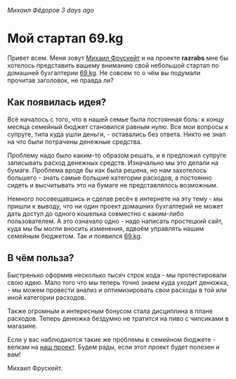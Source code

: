_Михаил Фёдоров 3 days ago_

# Мой стартап 69.kg

Привет всем. Меня зовут <a href="https://fruskate.com">Михаил Фрускейт</a> и на проекте **razrabs** мне бы хотелось
представить вашему вниманию свой небольшой стартап по домашней бухгалтерии <a href="https://69.kg">69.kg</a>. Не совсем
то о чём вы подумали прочитав заголовок, не правда ли?

## Как появилась идея?

Всё началось с того, что в нашей семье была постоянная боль: к концу месяца семейный бюджет становился равным нулю. Все
мои вопросы к супруге, типа куда ушли деньги, - оставались без ответа. Никто не знал на что были потрачены денежные
средства.

Проблему надо было каким-то образом решать, и я предложил супруге записывать расход денежных средств. Изначально мы это
делали на бумаге. Проблема вроде бы как была решена, но нам захотелось большего - знать самые большие категории
расходов, а постоянно сидеть и высчитывать это на бумаге не представлялось возможным.

Немного посовещавшись и сделав ресёч в интернете на эту тему - мы пришли к выводу, что ни один проект домашних
бухгалтерий не может дать доступ до одного кошелька совместно с каким-либо пользователем. А это означало одно - надо
написать простецкий
сайт, куда мы бы могли вносить изменения, вдвоём управлять нашим семейным бюджетом. Так и
появился <a href="https://69.kg">69.kg</a>.

## В чём польза?

Быстренько оформив несколько тысяч строк кода - мы протестировали свою идею. Мало того что мы теперь точно знаем куда
уходит денюжка, - мы можем провести анализ и оптимизировать свои расходы в той или иной категории расходов.

Также огромным и интересным бонусом стала дисциплина в плане расходов. Теперь денюжка бездумно не тратится на пиво с
чипсиками в магазине.

Если у вас наблюдаются такие же проблемы в семейном бюджете - велкам на <a href="https://69.kg">наш проект</a>. Будем
рады, если этот проект будет полезен и вам!

Михаил Фрускейт.
